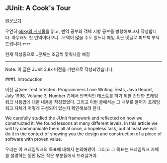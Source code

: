 ## JUnit: A Cook's Tour

[원문보기](http://junit.sourceforge.net/doc/cookstour/cookstour.htm)

우연히 [okky의 게시물](http://okky.kr/article/366169)을 읽고, 번역 공부와 객체 지향 공부를 병행해보고자 작성합니다.
아무래도 첫 번역이다보니...오역이 많을 수도 있느니 메일 혹은 댓글로 피드백 부탁드립니다.ㅠㅠ

현재 작성중으로...문체는 조금씩 맞춰나갈 예정

------------------------------------------------------------------

Note: 이 글은 JUnit 3.8x 버전을 기반으로 작성되었습니다.

###1. Introduction

이전 글(see Test Infected: Programmers Love Writing Tests, Java Report, July 1998, Volume 3, Number 7)에서 반복적인 테스트를 하기 위한 간단한 프레임워크 사용법에 대한 내용을 작성했었다.
그리고 이번 글에서는 그 내부로 들어가 프레임워크 자체가 어떻게 구성되어 있는지 확인해보려 한다.


We carefully studied the JUnit framework and reflected on how we constructed it. We found lessons at many different levels. In this article we will try communicate them all at once, a hopeless task, but at least we will do it in the context of showing you the design and construction of a piece of software with proven value.


우리는 이 프레임워크의 목표에 대해서 논의해봤어. 그리고 그 목표는 프레임워크 자체를 설명하는 동안 많은 작은 부분들에서 드러날거야.
